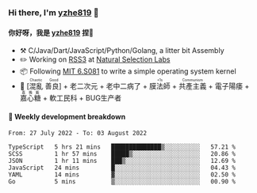 ### Hi there, I'm [yzhe819](https://github.com/yzhe819) 👋

#### 你好呀，我是 [yzhe819](https://github.com/yzhe819) 捏👋

- :hammer_and_pick: C/Java/Dart/JavaScript/Python/Golang, a litter bit Assembly
- :pencil2: Working on [RSS3](https://github.com/NaturalSelectionLabs/RSS3) at [Natural Selection Labs](https://github.com/NaturalSelectionLabs)
- 📦 Following [MIT 6.S081](https://pdos.csail.mit.edu/6.S081/2020/) to write a simple operating system kernel
- 🔑 <ruby>[混亂 善良]<rp>（</rp><rt>Chaotic Good</rt><rp>）</rp></ruby> + 老二次元 + 老中二病了 + <ruby>膜法師<rp>（</rp><rt>+1s</rt><rp>）</rp></ruby> +  <ruby>共產主義<rp>（</rp><rt>Communism</rt><rp>）</rp></ruby> + 電子陽痿 + <ruby>嘉心糖<rp>（</rp><rt>嘉晚飯</rt><rp>）</rp></ruby> + 軟工民科 + BUG生产者



#### 📝 Weekly development breakdown

<!--START_SECTION:waka-->

```text
From: 27 July 2022 - To: 03 August 2022

TypeScript   5 hrs 21 mins   ██████████████▒░░░░░░░░░░   57.21 %
SCSS         1 hr 57 mins    █████▒░░░░░░░░░░░░░░░░░░░   20.86 %
JSON         1 hr 11 mins    ███▒░░░░░░░░░░░░░░░░░░░░░   12.69 %
JavaScript   24 mins         █░░░░░░░░░░░░░░░░░░░░░░░░   04.43 %
YAML         14 mins         ▓░░░░░░░░░░░░░░░░░░░░░░░░   02.50 %
Go           5 mins          ▒░░░░░░░░░░░░░░░░░░░░░░░░   00.90 %
```

<!--END_SECTION:waka-->



